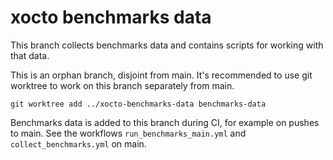 # xocto benchmarks data

This branch collects benchmarks data and contains scripts for working with that data.

This is an orphan branch, disjoint from main. It's recommended to use git worktree to
work on this branch separately from main.

```
git worktree add ../xocto-benchmarks-data benchmarks-data
```

Benchmarks data is added to this branch during CI, for example on pushes to main. See the
workflows `run_benchmarks_main.yml` and `collect_benchmarks.yml` on main.
